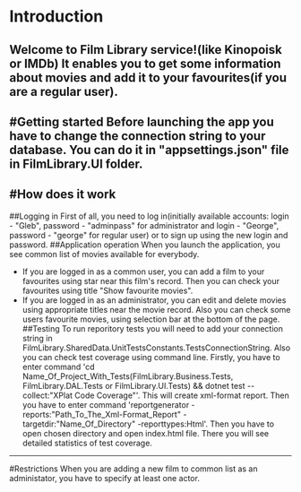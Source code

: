 # Introduction
Welcome to **Film Library** service!(like Kinopoisk or IMDb) 
It enables you to get some information about movies and add it to your favourites(if you are a regular user).
---

#Getting started
Before launching the app you have to change the connection string to your database. 
You can do it in "appsettings.json" file in FilmLibrary.UI folder.
---

#How does it work
---
##Logging in
First of all, you need to log in(initially available accounts: login - "Gleb", password - "adminpass" for administrator 
and login - "George", password - "george" for regular user) or to sign up using the new login and password.
##Application operation
When you launch the application, you see common list of movies available for everybody. 
- If you are logged in as a common user,
you can add a film to your favourites using star near this film's record. Then you can check your favourites using title "Show favourite movies".
- If you are logged in as an administrator,
you can edit and delete movies using appropriate titles near the movie record.
Also you can check some users favourite movies, using selection bar at the bottom of the page.
##Testing
To run reporitory tests you will need to add your connection string in FilmLibrary.SharedData.UnitTestsConstants.TestsConnectionString.
Also you can check test coverage using command line. Firstly, you have to enter command 'cd Name_Of_Project_With_Tests(FilmLibrary.Business.Tests, 
FilmLibrary.DAL.Tests or FilmLibrary.UI.Tests) && dotnet test --collect:"XPlat Code Coverage"'. This will create xml-format report. 
Then you have to enter command 'reportgenerator -reports:"Path_To_The_Xml-Format_Report" -targetdir:"Name_Of_Directory" -reporttypes:Html'.
Then you have to open chosen directory and open index.html file. There you will see detailed statistics of test coverage.
---

#Restrictions
When you are adding a new film to common list as an administator, you have to specify at least one actor.
